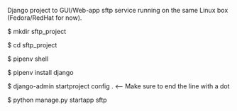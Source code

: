 Django project to GUI/Web-app sftp service running on the same Linux box (Fedora/RedHat for now).

$ mkdir sftp_project

$ cd sftp_project

$ pipenv shell

$ pipenv install django

$ django-admin startproject config   .      <-- Make sure to end the line with a dot

$ python manage.py startapp sftp
